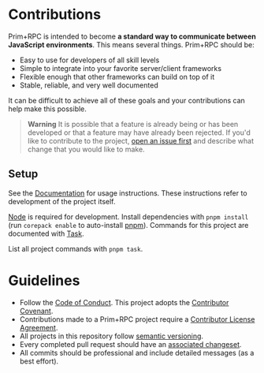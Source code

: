 # Contributions

Prim+RPC is intended to become **a standard way to communicate between JavaScript environments**. This means several
things. Prim+RPC should be:

- Easy to use for developers of all skill levels
- Simple to integrate into your favorite server/client frameworks
- Flexible enough that other frameworks can build on top of it
- Stable, reliable, and very well documented

It can be difficult to achieve all of these goals and your contributions can help make this possible.

<!-- prettier-ignore-start -->
> **Warning**
> It is possible that a feature is already being or has been developed or that a feature may have already been rejected.
> If you'd like to contribute to the project, [open an issue first](https://github.com/doseofted/prim-rpc/issues/new)
> and describe what change that you would like to make.
<!-- prettier-ignore-end -->

## Setup

See the [Documentation](https://prim.doseofted.me/) for usage instructions. These instructions refer to development of
the project itself.

[Node](https://nodejs.org/) is required for development. Install dependencies with `pnpm install` (run `corepack enable`
to auto-install [pnpm](https://pnpm.io/)). Commands for this project are documented with [Task](https://taskfile.dev/).

List all project commands with `pnpm task`.

# Guidelines

- Follow the [Code of Conduct](./CODE_OF_CONDUCT.md). This project adopts the
  [Contributor Covenant](https://www.contributor-covenant.org/).
- Contributions made to a Prim+RPC project require a [Contributor License Agreement](./CLA.md).
- All projects in this repository follow [semantic versioning](https://semver.org/).
- Every completed pull request should have an
  [associated changeset](https://github.com/changesets/changesets/blob/main/docs/adding-a-changeset.md).
- All commits should be professional and include detailed messages (as a best effort).

